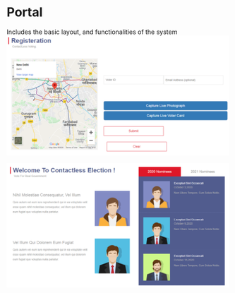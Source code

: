 # Portal
Includes the basic layout, and functionalities of the system
[![Watch the video](https://github.com/Voting-system-04/Testing/blob/main/test7.PNG)](https://github.com/Voting-system-04/Testing/blob/main/testing-video.mp4?raw=True)

!['CANDIDATES'](https://github.com/Voting-system-04/Testing/blob/main/test6.PNG)
